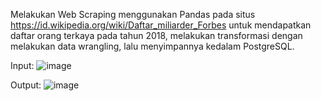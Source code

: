 Melakukan Web Scraping menggunakan Pandas pada situs https://id.wikipedia.org/wiki/Daftar_miliarder_Forbes untuk mendapatkan daftar orang terkaya pada tahun 2018, 
melakukan transformasi dengan melakukan data wrangling, lalu menyimpannya kedalam PostgreSQL.

Input:
![image](https://user-images.githubusercontent.com/80158731/148333712-d90ab9fe-2f98-45c1-8bef-168b744a93cc.png)


Output:
![image](https://user-images.githubusercontent.com/80158731/148333622-c14ac080-dc20-4f5b-b1a8-2f277e093d39.png)
